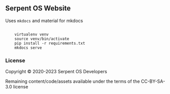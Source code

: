 ## Serpent OS Website

Uses `mkdocs` and material for mkdocs

```shell

    virtualenv venv
    source venv/bin/activate
    pip install -r requirements.txt
    mkdocs serve
```

### License

Copyright © 2020-2023 Serpent OS Developers

Remaining content/code/assets available under the terms of the CC-BY-SA-3.0 license
